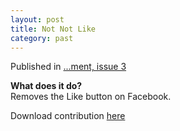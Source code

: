 ```yaml
---
layout: post
title: Not Not Like
category: past
---
```

Published in [...ment, issue 3](http://www.journalment.org/issue-3)

**What does it do?**  
Removes the Like button on Facebook.

Download contribution [here](/public/files/ment-3-excerpt.pdf)
